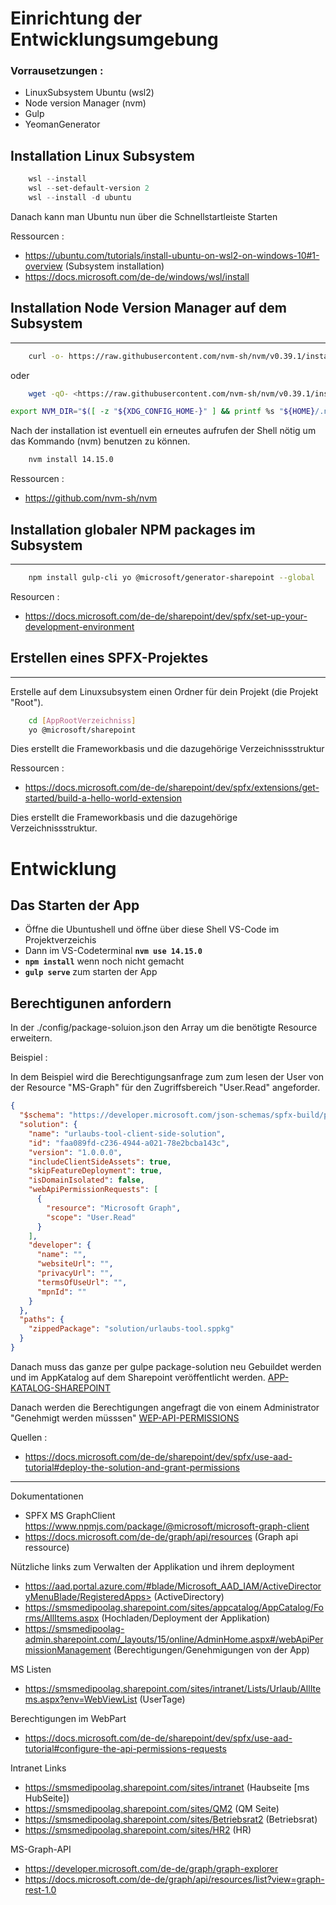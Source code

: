 # Einrichtung der Entwicklungsumgebung

### Vorrausetzungen :
- LinuxSubsystem Ubuntu  (wsl2)
- Node version Manager (nvm)
- Gulp
- YeomanGenerator


## Installation Linux Subsystem

```powershell
    wsl --install
    wsl --set-default-version 2
    wsl --install -d ubuntu
```

Danach kann man Ubuntu nun über die Schnellstartleiste Starten



Ressourcen :
- https://ubuntu.com/tutorials/install-ubuntu-on-wsl2-on-windows-10#1-overview (Subsystem installation)
- https://docs.microsoft.com/de-de/windows/wsl/install


## Installation Node Version Manager auf dem Subsystem
---

```bash
    curl -o- https://raw.githubusercontent.com/nvm-sh/nvm/v0.39.1/install.sh | bash
```

oder

```bash 
    wget -qO- <https://raw.githubusercontent.com/nvm-sh/nvm/v0.39.1/install.sh> | bash
 ```

```bash
export NVM_DIR="$([ -z "${XDG_CONFIG_HOME-}" ] && printf %s "${HOME}/.nvm" || printf %s "${XDG_CONFIG_HOME}/nvm")" [ -s "$NVM_DIR/nvm.sh" ] && \. "$NVM_DIR/nvm.sh" # This loads nvm
```


Nach der installation ist eventuell ein erneutes aufrufen der  Shell nötig um das Kommando (nvm) benutzen zu können.

```bash
    nvm install 14.15.0
```

Ressourcen :

- <https://github.com/nvm-sh/nvm>



## Installation globaler NPM packages im Subsystem
---


```bash
    npm install gulp-cli yo @microsoft/generator-sharepoint --global
```

Resourcen : 
- https://docs.microsoft.com/de-de/sharepoint/dev/spfx/set-up-your-development-environment


## Erstellen eines SPFX-Projektes
---

Erstelle auf dem Linuxsubsystem einen Ordner für dein Projekt (die Projekt "Root").

```bash
    cd [AppRootVerzeichniss]
    yo @microsoft/sharepoint
```

Dies erstellt die Frameworkbasis und die dazugehörige Verzeichnissstruktur

Ressourcen : 
- https://docs.microsoft.com/de-de/sharepoint/dev/spfx/extensions/get-started/build-a-hello-world-extension

Dies erstellt die Frameworkbasis und die dazugehörige Verzeichnissstruktur.







# Entwicklung

## Das Starten der App

- Öffne die Ubuntushell und öffne  über diese Shell VS-Code im Projektverzeichis
- Dann im VS-Codeterminal ****`nvm use 14.15.0`****
- ****`npm install`**** wenn noch nicht gemacht
- ****`gulp serve`**** zum starten der App

## Berechtigunen anfordern
In der ./config/package-soluion.json den Array um die benötigte Resource erweitern.


Beispiel : 


In dem Beispiel wird die Berechtigungsanfrage zum zum lesen der User von der Resource "MS-Graph" für den Zugriffsbereich "User.Read" angeforder.



```json
{
  "$schema": "https://developer.microsoft.com/json-schemas/spfx-build/package-solution.schema.json",
  "solution": {
    "name": "urlaubs-tool-client-side-solution",
    "id": "faa089fd-c236-4944-a021-78e2bcba143c",
    "version": "1.0.0.0",
    "includeClientSideAssets": true,
    "skipFeatureDeployment": true,
    "isDomainIsolated": false,
    "webApiPermissionRequests": [
      {
        "resource": "Microsoft Graph",
        "scope": "User.Read"
      }
    ], 
    "developer": {
      "name": "",
      "websiteUrl": "",
      "privacyUrl": "",
      "termsOfUseUrl": "",
      "mpnId": ""
    }
  },
  "paths": {
    "zippedPackage": "solution/urlaubs-tool.sppkg"
  }
}
```



Danach muss das ganze per gulpe package-solution neu Gebuildet werden und im AppKatalog auf dem Sharepoint veröffentlicht werden.
[APP-KATALOG-SHAREPOINT](https://smsmedipoolag.sharepoint.com/sites/appcatalog/AppCatalog/Forms/AllItems.aspx#InplviewHash8591f6ee-914f-492b-b184-5a945f5b03b1=WebPartID%3D%7B8591F6EE--914F--492B--B184--5A945F5B03B1%7D)


Danach werden die Berechtigungen angefragt die von einem Administrator "Genehmigt werden müsssen"
[WEP-API-PERMISSIONS](https://smsmedipoolag-admin.sharepoint.com/_layouts/15/online/AdminHome.aspx#/webApiPermissionManagement)

Quellen :
- https://docs.microsoft.com/de-de/sharepoint/dev/spfx/use-aad-tutorial#deploy-the-solution-and-grant-permissions


------------------------------


Dokumentationen
- SPFX MS GraphClient https://www.npmjs.com/package/@microsoft/microsoft-graph-client
- https://docs.microsoft.com/de-de/graph/api/resources (Graph api ressource)

Nützliche links zum Verwalten der Applikation und ihrem deployment

- https://aad.portal.azure.com/#blade/Microsoft_AAD_IAM/ActiveDirectoryMenuBlade/RegisteredApps> (ActiveDirectory)
- https://smsmedipoolag.sharepoint.com/sites/appcatalog/AppCatalog/Forms/AllItems.aspx (Hochladen/Deployment der Applikation)
- https://smsmedipoolag-admin.sharepoint.com/_layouts/15/online/AdminHome.aspx#/webApiPermissionManagement (Berechtigungen/Genehmigungen von der App)

 MS Listen
- https://smsmedipoolag.sharepoint.com/sites/intranet/Lists/Urlaub/AllItems.aspx?env=WebViewList (UserTage)

Berechtigungen im WebPart
- https://docs.microsoft.com/de-de/sharepoint/dev/spfx/use-aad-tutorial#configure-the-api-permissions-requests



Intranet Links

- https://smsmedipoolag.sharepoint.com/sites/intranet (Haubseite [ms HubSeite])
- https://smsmedipoolag.sharepoint.com/sites/QM2 (QM Seite)
- https://smsmedipoolag.sharepoint.com/sites/Betriebsrat2 (Betriebsrat)
- https://smsmedipoolag.sharepoint.com/sites/HR2 (HR)

MS-Graph-API
- https://developer.microsoft.com/de-de/graph/graph-explorer
- https://docs.microsoft.com/de-de/graph/api/resources/list?view=graph-rest-1.0